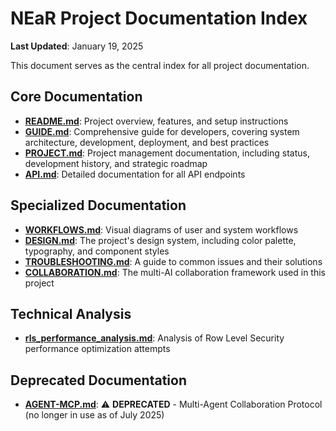 # NEaR Project Documentation Index

**Last Updated**: January 19, 2025

This document serves as the central index for all project documentation.

## Core Documentation

-   [**README.md**](../README.md): Project overview, features, and setup instructions
-   [**GUIDE.md**](GUIDE.md): Comprehensive guide for developers, covering system architecture, development, deployment, and best practices
-   [**PROJECT.md**](PROJECT.md): Project management documentation, including status, development history, and strategic roadmap
-   [**API.md**](API.md): Detailed documentation for all API endpoints

## Specialized Documentation

-   [**WORKFLOWS.md**](WORKFLOWS.md): Visual diagrams of user and system workflows
-   [**DESIGN.md**](DESIGN.md): The project's design system, including color palette, typography, and component styles
-   [**TROUBLESHOOTING.md**](TROUBLESHOOTING.md): A guide to common issues and their solutions
-   [**COLLABORATION.md**](COLLABORATION.md): The multi-AI collaboration framework used in this project

## Technical Analysis

-   [**rls_performance_analysis.md**](../rls_performance_analysis.md): Analysis of Row Level Security performance optimization attempts

## Deprecated Documentation

-   [**AGENT-MCP.md**](AGENT-MCP.md): ⚠️ **DEPRECATED** - Multi-Agent Collaboration Protocol (no longer in use as of July 2025)
